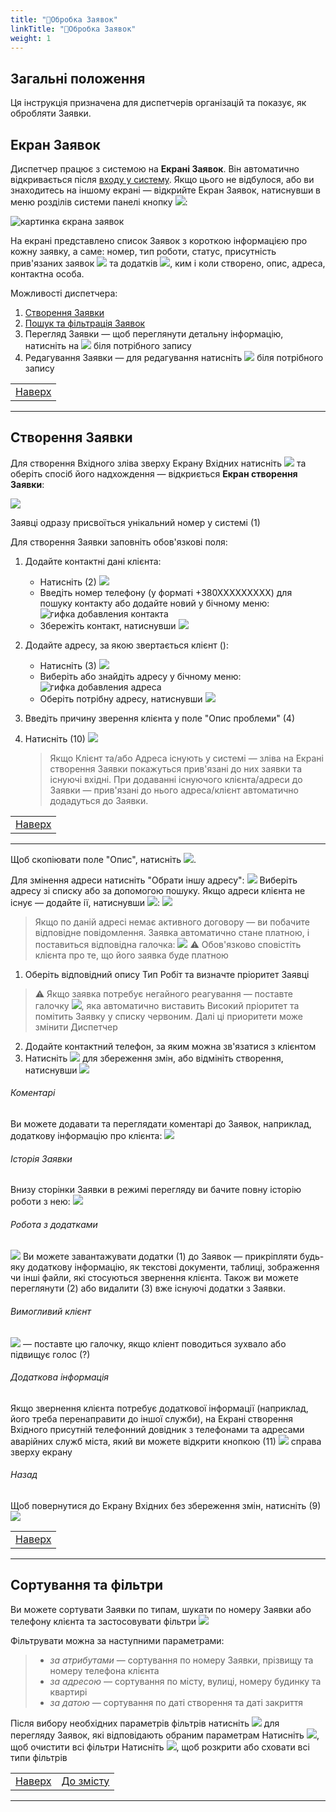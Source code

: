 ```yaml
---
title: "📝Обробка Заявок"
linkTitle: "📝Обробка Заявок"
weight: 1
---
```


## Загальні положення

Ця інструкція призначена для диспетчерів організацій та показує, як обробляти Заявки.  


## Екран Заявок
Диспетчер працює з системою на **Екрані Заявок**. 
Він автоматично відкривається після [входу у систему](../../login_logout). Якщо цього не відбулося, або ви знаходитесь на іншому екрані &mdash; відкрийте Екран Заявок, натиснувши в меню розділів системи панелі кнопку ![](https://i.imgur.com/342TLQz.png):  

![картинка єкрана заявок](https://i.imgur.com/EYz1jNP.png)  

На екрані представлено список Заявок з короткою інформацією про кожну заявку, а саме: номер, тип роботи, статус, присутність прив'язаних заявок ![](https://i.imgur.com/ChuJcPb.png) та додатків ![](https://i.imgur.com/inQhxVq.png), ким і коли створено, опис, адреса, контактна особа.

Можливості диспетчера:
1. [Створення Заявки](#створення-заявки)
2. [Пошук та фільтрація Заявок](#сортування-та-фільтри)
3. Перегляд Заявки &mdash; щоб переглянути детальну інформацію, натисніть на ![](https://i.imgur.com/OfD5NPV.png) біля потрібного запису
4. Редагування Заявки &mdash; для редагування натисніть ![](https://i.imgur.com/Al7hsYl.png) біля потрібного запису

|                                                |
|------------------------------------------------|
| [Наверх](#загальні-положення) |
___

## Створення Заявки

Для створення Вхідного зліва зверху Екрану Вхідних натисніть ![](https://i.imgur.com/ILuuEet.png) та оберіть спосіб його надхождення &mdash;  відкриється **Екран створення Заявки**:

![](https://i.imgur.com/APV7PCQ.png)

Заявці одразу присвоїться унікальний номер у системі (1)

Для створення Заявки заповніть обов'язкові поля:  
1. Додайте контактні дані клієнта:
    * Натисніть (2) ![](https://i.imgur.com/1pGJqsW.png)
    * Введіть номер телефону (у форматі +380ХХХХХХХХХ) для пошуку контакту або додайте новий у бічному меню: ![гифка добавления контакта](https://i.imgur.com/4L1tqkf.gif)
    * Збережіть контакт, натиснувши ![](https://i.imgur.com/3yO3WEr.png)  


2. Додайте адресу, за якою звертається клієнт ():
    * Натисніть (3) ![](https://i.imgur.com/wSKMBbK.png)
    * Виберіть або знайдіть адресу у бічному меню: ![гифка добавления адреса](https://i.imgur.com/r0cdObT.gif)
    * Оберіть потрібну адресу, натиснувши ![](https://i.imgur.com/3yO3WEr.png)


3. Введіть причину зверення клієнта у поле "Опис проблеми" (4)
4. Натисніть (10) ![](https://i.imgur.com/a7tx3L9.png)


    >Якщо Клієнт та/або Адреса існують у системі &mdash; зліва на Екрані створення Заявки покажуться прив'язані до них заявки та існуючі вхідні.
    При додаванні існуючого клієнта/адреси до Заявки &mdash; прив'язані до нього адреса/клієнт автоматично додадуться до Заявки.

 <!--   
    >Ви можете детально переглянути всі заявки по клієнту або адресі та при необхідності додати їх до Вхідного, натиснувши ![](https://i.imgur.com/6pkwQSs.png):
    ![гифка добавления связанніх заявок]()
-->

|                                                |
|------------------------------------------------|
| [Наверх](#загальні-положення) |
___


 Щоб скопіювати поле "Опис", натисніть ![](https://i.imgur.com/DHDm4wP.png).

Для змінення адреси натисніть "Обрати іншу адресу":
![](https://i.imgur.com/iXoKg1Y.png)
Виберіть адресу зі списку або за допомогою пошуку. 
Якщо адреси клієнта не існує &mdash; додайте ії, натиснувши ![](https://i.imgur.com/KpSyPjm.png):
![](https://i.imgur.com/Fr9igdg.png)
>Якщо по даній адресі немає активного договору &mdash; ви побачите відповідне повідомлення. Заявка автоматично стане платною, і поставиться відповідна галочка:
![](https://i.imgur.com/aUwNjrA.png)
⚠️ Обов'язково сповістіть клієнта про те, що його заявка буде платною

  
1. Оберіть відповідний опису Тип Робіт та визначте пріоритет Заявці
>⚠️ Якщо заявка потребує негайного реагування &mdash; поставте галочку ![](https://i.imgur.com/e0OdAH1.png), яка автоматично виставить Високий пріоритет та помітить Заявку у списку червоним.
Далі ці приоритети може змінити Диспетчер
2. Додайте контактний телефон, за яким можна зв'язатися з клієнтом
3. Натисніть ![](https://i.imgur.com/mrlYlk9.png) для збереження змін, або відмініть створення, натиснувши ![](https://i.imgur.com/VYrcYMb.png)

###### Коментарі
Ви можете додавати та переглядати коментарі до Заявок, наприклад, додаткову інформацію про клієнта:
![](https://i.imgur.com/vTbg5xe.png)

###### Історія Заявки
Внизу сторінки Заявки в режимі перегляду ви бачите повну історію роботи з нею:
![](https://i.imgur.com/V7FYoaw.png)

###### Робота з додатками  
![](https://i.imgur.com/AKGfen5.png)
Ви можете завантажувати додатки (1) до Заявок &mdash;  прикріпляти будь-яку додаткову інформацію, як текстові документи, таблиці, зображення чи інші файли, які стосуються звернення клієнта.
Також ви можете переглянути (2) або видалити (3) вже існуючі додатки з Заявки.

###### Вимогливий клієнт
![](https://i.imgur.com/PCwTFKe.png) &mdash; поставте цю галочку, якщо кліент поводиться зухвало або підвищує голос (?)

###### Додаткова інформація
 Якщо звернення клієнта потребує додаткової інформації (наприклад, його треба перенаправити до іншої служби), на Екрані створення Вхідного присутній телефонний довідник з телефонами та адресами аварійних служб міста, який ви можете відкрити кнопкою (11) ![](https://i.imgur.com/EmzUYie.png) справа зверху екрану
   
###### Назад
Щоб повернутися до Екрану Вхідних без збереження змін, натисніть (9) ![](https://i.imgur.com/Wp1lWXX.png)

|                                                |
|------------------------------------------------|
| [Наверх](#загальні-положення) |
___

## Сортування та фільтри 
Ви можете сортувати Заявки по типам, шукати по номеру Заявки або телефону клієнта та застосовувати фільтри ![](https://i.imgur.com/5hf3ZQo.png)

Фільтрувати можна за наступними параметрами:
>
>* *за атрибутами* &mdash; сортування по номеру Заявки, прізвищу та номеру телефона клієнта
>* *за адресою* &mdash; сортування по місту, вулиці, номеру будинку та квартирі
>* *за датою* &mdash; сортування по даті створення та даті закриття

Після вибору необхідних параметрів фільтрів натисніть ![](https://i.imgur.com/AOtIYCe.png) для перегляду Заявок, які відповідають обраним параметрам
Натисніть ![](https://i.imgur.com/1Ej0xNy.png), щоб очистити всі фільтри
Натисніть ![](https://i.imgur.com/hEaUjfA.png), щоб розкрити або сховати всі типи фільтрів

|                                                | |
|------------------------------------------------|-|
| [Наверх](#загальні-положення) | [До змісту](/docs/toc/) |
___